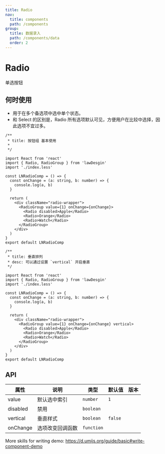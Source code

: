```yaml
---
title: Radio
nav:
  title: components
  path: /components
group:
  title: 数据录入
  path: /components/data
  order: 2
---
```


# Radio

单选按钮

## 何时使用

- 用于在多个备选项中选中单个状态。
- 和 Select 的区别是，Radio 所有选项默认可见，方便用户在比较中选择，因此选项不宜过多。

```tsx
/**
 * title: 按钮组 基本使用
 *
 */

import React from 'react'
import { Radio, RadioGroup } from 'lawDesgin'
import './index.less'

const LNRadioComp = () => {
  const onChange = (a: string, b: number) => {
    console.log(a, b)
  }

  return (
    <div className="radio-wrapper">
      <RadioGroup value={1} onChange={onChange}>
        <Radio disabled>Apple</Radio>
        <Radio>Orange</Radio>
        <Radio>Watch</Radio>
      </RadioGroup>
    </div>
  )
}
export default LNRadioComp
```

```tsx
/**
 * title: 垂直排列
 * desc: 可以通过设置 `vertical` 开启垂直
 */

import React from 'react'
import { Radio, RadioGroup } from 'lawDesgin'
import './index.less'

const LNRadioComp = () => {
  const onChange = (a: string, b: number) => {
    console.log(a, b)
  }

  return (
    <div className="radio-wrapper">
      <RadioGroup value={1} onChange={onChange} vertical>
        <Radio disabled>Apple</Radio>
        <Radio>Orange</Radio>
        <Radio>Watch</Radio>
      </RadioGroup>
    </div>
  )
}
export default LNRadioComp
```

## API

| 属性     | 说明             | 类型       | 默认值  | 版本 |
| -------- | ---------------- | ---------- | ------- | ---- |
| value    | 默认选中索引     | `number`   | `1`     |      |
| disabled | 禁用             | `boolean`  |         |      |
| vertical | 垂直样式         | `boolean`  | `false` |      |
| onChange | 选项改变回调函数 | `function` |         |      |

More skills for writing demo: https://d.umijs.org/guide/basic#write-component-demo
